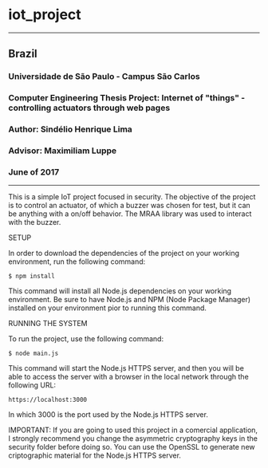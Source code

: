 # iot_project
************************************************************************************************
## Brazil
### Universidade de São Paulo - Campus São Carlos    
### Computer Engineering Thesis Project: Internet of "things" - controlling actuators through web pages
### Author: Sindélio Henrique Lima
### Advisor: Maximiliam Luppe
### June of 2017 
************************************************************************************************

This is a simple IoT project focused in security. The objective of the project is to control an actuator, of which a buzzer was chosen for test, but it can be anything with a on/off behavior. The MRAA library was used to interact with the buzzer.

SETUP

In order to download the dependencies of the project on your working environment, run the following command:
```node
$ npm install
```
This command will install all Node.js dependencies on your working environment. Be sure to have Node.js and NPM (Node Package Manager) installed on your environment pior to running this command.

RUNNING THE SYSTEM

To run the project, use the following command:
```
$ node main.js
```
This command will start the Node.js HTTPS server, and then you will be able to access the server with a browser in the local network through the following URL:
```
https://localhost:3000
```
In which 3000 is the port used by the Node.js HTTPS server. 

IMPORTANT: If you are going to used this project in a comercial application, I strongly recommend you change the asymmetric cryptography keys in the security folder before doing so. You can use the OpenSSL to generate new criptographic material for the Node.js HTTPS server.

      
   



